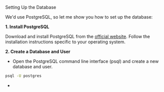 Setting Up the Database

We'd use PostgreSQL, so let me show you how  to set up the database:

**1. Install PostgreSQL**

Download and install PostgreSQL from the [official website](https://www.postgresql.org/download/). Follow the installation instructions specific to your operating system.


**2. Create a Database and User**

* Open the PostgreSQL command line interface (psql) and create a new database and user.

```bash
psql -U postgres
```
* 
